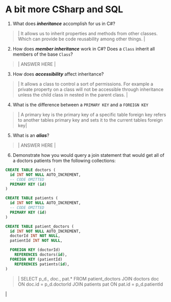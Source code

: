 # A bit more CSharp and SQL
1. What does ***inheritance*** accomplish for us in C#?

  > | It allows us to inherit properties and methods from other classes. Which can provide be code reusability among other things. |

2. How does ***member inheritance*** work in C#? Does a `Class` inherit all members of the base `Class`?

  > | ANSWER HERE |

3. How does ***accessibility*** affect inheritance?

  > | It allows a class to control a sort of permissions. For example a private property on a class will not be accessible through inheritance unless the child class in nested in the parent class. |

4. What is the difference between a `PRIMARY KEY` and a `FOREIGN KEY`

  > | A primary key is the primary key of a specific table foreign key refers to another tables primary key and sets it to the current tables foreign key|

5. What is an ***alias***?

  > | ANSWER HERE |

6. Demonstrate how you would query a join statement that would get all of a doctors patients from the following collections:

  ```SQL
  CREATE TABLE doctors (
    id INT NOT NULL AUTO_INCREMENT,
    -- CODE OMITTED
    PRIMARY KEY (id)
  )

  CREATE TABLE patients (
    id INT NOT NULL AUTO_INCREMENT,
    -- CODE OMITTED
    PRIMARY KEY (id)
  )

  CREATE TABLE patient_doctors (
    id INT NOT NULL AUTO_INCREMENT,
    doctorId INT NOT NULL,
    patientId INT NOT NULL,

    FOREIGN KEY (doctorId)
      REFERENCES doctors(id),
    FOREIGN KEY (patientId)
      REFERENCES patients(id),
  )

  ```

  > | 
  SELECT 
  p_d.*,
  doc.*,
  pat.*
  FROM patient_doctors
  JOIN doctors doc ON doc.id = p_d.doctorId
  JOIN patients pat ON pat.id = p_d.patientId
  
   |
